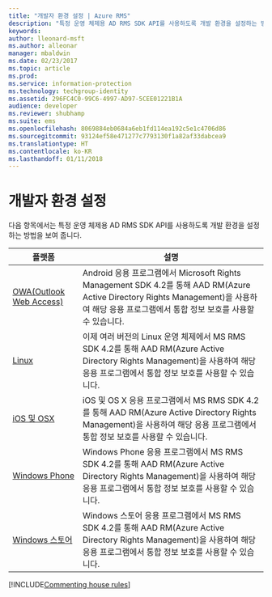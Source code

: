 ```yaml
---
title: "개발자 환경 설정 | Azure RMS"
description: "특정 운영 체제용 AD RMS SDK API를 사용하도록 개발 환경을 설정하는 방법을 보여 줍니다."
keywords: 
author: lleonard-msft
ms.author: alleonar
manager: mbaldwin
ms.date: 02/23/2017
ms.topic: article
ms.prod: 
ms.service: information-protection
ms.technology: techgroup-identity
ms.assetid: 296FC4C0-99C6-4997-AD97-5CEE01221B1A
audience: developer
ms.reviewer: shubhamp
ms.suite: ems
ms.openlocfilehash: 8069884eb0684a6eb1fd114ea192c5e1c4706d86
ms.sourcegitcommit: 93124ef58e471277c7793130f1a82af33dabcea9
ms.translationtype: HT
ms.contentlocale: ko-KR
ms.lasthandoff: 01/11/2018
---
```

# <a name="setup-developer-environment"></a>개발자 환경 설정

다음 항목에서는 특정 운영 체제용 AD RMS SDK API를 사용하도록 개발 환경을 설정하는 방법을 보여 줍니다.

|플랫폼 | 설명|
|------|------------|
|[OWA(Outlook Web Access)](android-sdk.md)| Android 응용 프로그램에서 Microsoft Rights Management SDK 4.2를 통해 AAD RM(Azure Active Directory Rights Management)을 사용하여 해당 응용 프로그램에서 통합 정보 보호를 사용할 수 있습니다.|
|[Linux](linux-setup.md)|이제 여러 버전의 Linux 운영 체제에서 MS RMS SDK 4.2를 통해 AAD RM(Azure Active Directory Rights Management)을 사용하여 해당 응용 프로그램에서 통합 정보 보호를 사용할 수 있습니다.|
|[iOS 및 OSX](ios-sdk.md)|iOS 및 OS X 응용 프로그램에서 MS RMS SDK 4.2를 통해 AAD RM(Azure Active Directory Rights Management)을 사용하여 해당 응용 프로그램에서 통합 정보 보호를 사용할 수 있습니다.|
|[Windows Phone](windows-phone-apps.md)|Windows Phone 응용 프로그램에서 MS RMS SDK 4.2를 통해 AAD RM(Azure Active Directory Rights Management)을 사용하여 해당 응용 프로그램에서 통합 정보 보호를 사용할 수 있습니다.|
|[Windows 스토어](winrt-sdk.md)|Windows 스토어 응용 프로그램에서 MS RMS SDK 4.2를 통해 AAD RM(Azure Active Directory Rights Management)을 사용하여 해당 응용 프로그램에서 통합 정보 보호를 사용할 수 있습니다.|


[!INCLUDE[Commenting house rules](../includes/houserules.md)]